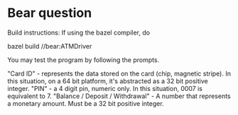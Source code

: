 # Bear question

Build instructions:
If using the bazel compiler, do

bazel build //bear:ATMDriver

You may test the program by following the prompts.

"Card ID" - represents the data stored on the card (chip, magnetic stripe). In this situation, on a 64 bit platform, it's abstracted as a 32 bit positive integer.
"PIN" - a 4 digit pin, numeric only. In this situation, 0007 is equivalent to 7.
"Balance / Deposit / Withdrawal" - A number that represents a monetary amount. Must be a 32 bit positive integer.

